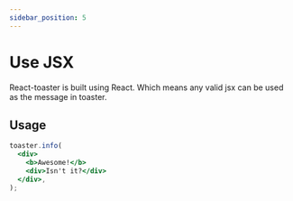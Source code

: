 ```yaml
---
sidebar_position: 5
---
```


# Use JSX

React-toaster is built using React. Which means any valid jsx can be used as the message in toaster.

## Usage

```jsx
toaster.info(
  <div>
    <b>Awesome!</b>
    <div>Isn't it?</div>
  </div>,
);
```
